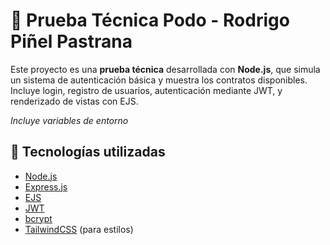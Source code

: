 # 🧪 Prueba Técnica Podo - Rodrigo Piñel Pastrana

Este proyecto es una **prueba técnica** desarrollada con **Node.js**, que simula un sistema de autenticación básica y muestra los contratos disponibles. Incluye login, registro de usuarios, autenticación mediante JWT, y renderizado de vistas con EJS.

*Incluye variables de entorno*

## 🚀 Tecnologías utilizadas

- [Node.js](https://nodejs.org/)
- [Express.js](https://expressjs.com/)
- [EJS](https://ejs.co/)
- [JWT](https://jwt.io/)
- [bcrypt](https://www.npmjs.com/package/bcrypt)
- [TailwindCSS](https://tailwindcss.com/) (para estilos)

